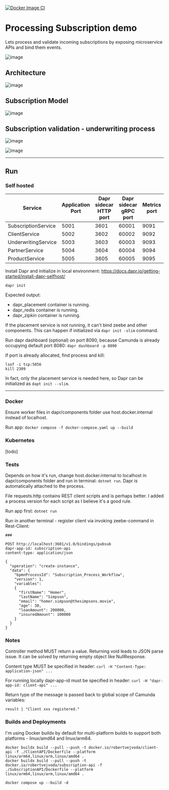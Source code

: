 [![Docker Image CI](https://github.com/RobertVejvoda/dapr-zeebe-demo/actions/workflows/docker-image.yml/badge.svg)](https://github.com/RobertVejvoda/dapr-zeebe-demo/actions/workflows/docker-image.yml)

# Processing Subscription demo

Lets process and validate incoming subscriptions by exposing microservice APIs and bind them events.

![image](Assets/subscription-workflow.png)

## Architecture

![image](Assets/target_architecture.png)

## Subscription Model

![image](Assets/subscription_states.png)

## Subscription validation - underwriting process

![image](Assets/underwriting.png)

![image](Assets/underwriting_risk.jpg)

---

## Run

### Self hosted

| Service             | Application Port | Dapr sidecar HTTP port | Dapr sidecar gRPC port | Metrics port |
|---------------------|------------------|------------------------|------------------------|--------------|
| SubscriptionService | 5001             | 3601                   | 60001                  | 9091         |
| ClientService       | 5002             | 3602                   | 60002                  | 9092         |
| UnderwritingService | 5003             | 3603                   | 60003                  | 9093         |
| PartnerService      | 5004             | 3604                   | 60004                  | 9094         |
| ProductService      | 5005             | 3605                   | 60005                  | 9095         |

Install Dapr and initialize in local environment: https://docs.dapr.io/getting-started/install-dapr-selfhost/

`dapr init`

Expected output:

- dapr_placement container is running.
- dapr_redis container is running.
- dapr_zipkin container is running.

If the placement service is not running, it can't bind zeebe and other components. This can happen if initialized
via `dapr init -slim` command.

Run dapr dashboard (optional) on port 8090, because Camunda is already occupying default port
8080: `dapr dashboard -p 8090`

If port is already allocated, find process and kill:

```
lsof -i tcp:5056
kill 2309
```

In fact, only the placement service is needed here, so Dapr can be initialized as `dapt init --slim`.

---

### Docker

Ensure worker files in dapr/components folder use host.docker.internal instead of localhost.

Run app: `docker compose -f docker-compose.yaml up --build`

### Kubernetes

[todo]

### Tests

Depends on how it's run, change host.docker.internal to localhost in dapr/components folder and run in
terminal: `dotnet run`. Dapr is automatically attached to the process.

File requests.http contains REST client scripts and is perhaps better. I added a process version for each script as I
believe it's a good rule.

Run app first: `dotnet run`

Run in another terminal - register client via invoking zeebe-command in Rest-Client:

```
### 

POST http://localhost:3601/v1.0/bindings/pubsub
dapr-app-id: subscription-api
content-type: application/json

{ 
  "operation": "create-instance", 
  "data": {
    "bpmnProcessId": "Subscription_Process_Workflow", 
    "version": 1, 
    "variables": 
    {
      "firstName": "Homer",
      "lastName": "Simpson",
      "email": "homer.simpson@thesimpsons.movie",
      "age": 30,
      "loanAmount": 200000,
      "insuredAmount": 100000
    } 
  } 
}
```

### Notes

Controller method MUST return a value. Returning void leads to JSON parse issue. It can be solved by returning empty
object like NullResponse.

Content type MUST be specified in header: `curl -H "Content-Type: application-json" ...`

For running locally dapr-app-id must be specified in header: `curl -H "dapr-app-id: client-api" ...`

Return type of the message is passed back to global scope of Camunda variables:

```terminal
result | "Client xxx registered."
```

### Builds and Deployments

I'm using Docker buildx by default for multi-platform builds to support both platforms - linux/amd64 and linux/arm64.

```
docker buildx build --pull --push -t docker.io/robertvejvoda/client-api -f ./ClientAPI/Dockerfile --platform linux/arm64,linux/arm,linux/amd64 .
docker buildx build --pull --push -t docker.io/robertvejvoda/subscription-api -f ./SubscriptionAPI/Dockerfile --platform linux/arm64,linux/arm,linux/amd64 .
```

```
docker compose up --build -d
```

